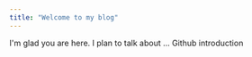 ```yaml
---
title: "Welcome to my blog"
---
```


I'm glad you are here. I plan to talk about ...
Github introduction
